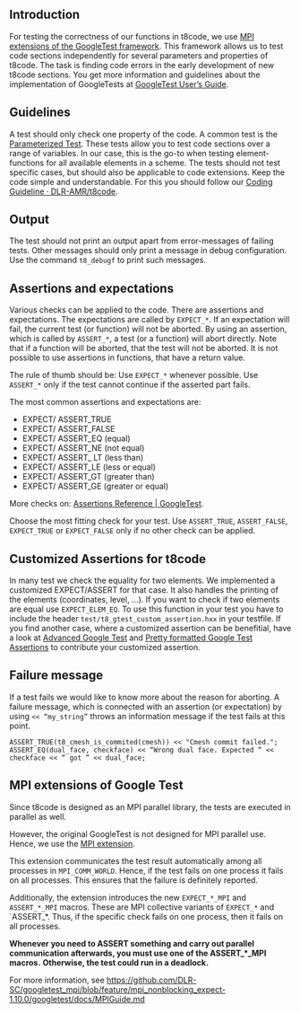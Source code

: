 ## Introduction
For testing the correctness of our functions in t8code, we use [MPI extensions of the GoogleTest framework](https://github.com/DLR-SC/googletest_mpi/tree/feature/mpi_nonblocking_expect-1.10.0/). This framework allows us to test code sections independently for several parameters and properties of t8code. The task is finding code errors in the early development of new t8code sections. You get more information and guidelines about the implementation of GoogleTests at [GoogleTest User’s Guide](https://google.github.io/googletest/).

## Guidelines
A test should only check one property of the code. A common test is the [Parameterized Test](https://google.github.io/googletest/advanced.html#value-parameterized-tests). These tests allow you to test code sections over a range of variables. In our case, this is the go-to when testing element-functions for all available elements in a scheme. 
The tests should not test specific cases, but should also be applicable to code extensions.
Keep the code simple and understandable. For this you should follow our [Coding Guideline · DLR-AMR/t8code](https://github.com/DLR-AMR/t8code/wiki/Coding-Guideline).

## Output
The test should not print an output apart from error-messages of failing tests. Other messages should only print a message in debug configuration. Use the command `t8_debugf` to print such messages.

## Assertions and expectations 
Various checks can be applied to the code. There are assertions and expectations. The expectations are called by `EXPECT_*`. If an expectation will fail, the current test (or function) will not be aborted. 
By using an assertion, which is called by `ASSERT_*`, a test (or a function) will abort directly. Note that if a function will be aborted, that the test will not be aborted. It is not possible to use assertions in functions, that have a return value. 

The rule of thumb should be: Use `EXPECT_*` whenever possible. Use `ASSERT_*` only if the test cannot continue if the asserted part fails.

The most common assertions and expectations are:
* EXPECT/ ASSERT_TRUE
* EXPECT/ ASSERT_FALSE
* EXPECT/ ASSERT_EQ		(equal)
* EXPECT/ ASSERT_NE		(not equal)
* EXPECT/ ASSERT_ LT		(less than)
* EXPECT/ ASSERT_LE		(less or equal)
* EXPECT/ ASSERT_GT		(greater than)
* EXPECT/ ASSERT_GE		(greater or equal)

More checks on: [Assertions Reference | GoogleTest](https://google.github.io/googletest/reference/assertions.html).

Choose the most fitting check for your test. Use `ASSERT_TRUE`, `ASSERT_FALSE`, `EXPECT_TRUE` or `EXPECT_FALSE` only if no other check can be applied.

## Customized Assertions for t8code
In many test we check the equality for two elements. We implemented a customized EXPECT/ASSERT for that case. It also handles the printing of the elements (coordinates, level, ...). If you want to check if two elements are equal use `EXPECT_ELEM_EQ`. 
To use this function in your test you have to include the header `test/t8_gtest_custom_assertion.hxx` in your testfile.
If you find another case, where a customized assertion can be benefitial, have a look at [Advanced Google Test](https://google.github.io/googletest/advanced.html) and [Pretty formatted Google Test Assertions](https://google.github.io/googletest/reference/assertions.html#EXPECT_PRED_FORMAT) to contribute your customized assertion. 

## Failure message
If a test fails we would like to know more about the reason for aborting. A failure message, which is connected with an assertion (or expectation) by using `<< “my_string”` throws an information message if the test fails at this point. 
```
ASSERT_TRUE(t8_cmesh_is_commited(cmesh)) << "Cmesh commit failed.";
ASSERT_EQ(dual_face, checkface) << “Wrong dual face. Expected “ << checkface << “ got ” << dual_face;
```

## MPI extensions of Google Test

Since t8code is designed as an MPI parallel library, the tests are executed in parallel as well.

However, the original GoogleTest is not designed for MPI parallel use. Hence, we use the [MPI extension](https://github.com/DLR-SC/googletest_mpi/tree/feature/mpi_nonblocking_expect-1.10.0/).

This extension communicates the test result automatically among all processes in `MPI_COMM_WORLD`.
Hence, if the test fails on one process it fails on all processes. This ensures that the failure is definitely reported.

Additionally, the extension introduces the new `EXPECT_*_MPI` and `ASSERT_*_MPI` macros. These are MPI collective variants of `EXPECT_*` and `ASSERT_*. Thus, if the specific check fails on one process, then it fails on all processes.

**Whenever you need to ASSERT something and carry out parallel communication afterwards, you must use one of the ASSERT_*_MPI macros.**
**Otherwise, the test could run in a deadlock.**

For more information, see https://github.com/DLR-SC/googletest_mpi/blob/feature/mpi_nonblocking_expect-1.10.0/googletest/docs/MPIGuide.md
